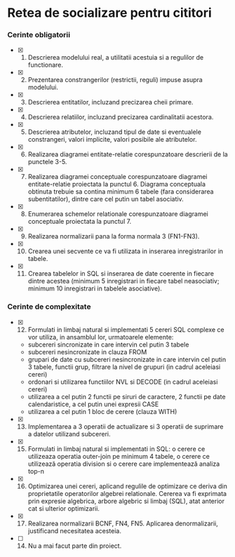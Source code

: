 # Retea de socializare pentru cititori

### Cerinte obligatorii

- [x] 1. Descrierea modelului real, a utilitatii acestuia si a regulilor de functionare.
- [x] 2. Prezentarea constrangerilor (restrictii, reguli) impuse asupra modelului.
- [x] 3. Descrierea entitatilor, incluzand precizarea cheii primare.
- [x] 4. Descrierea relatiilor, incluzand precizarea cardinalitatii acestora.
- [x] 5. Descrierea atributelor, incluzand tipul de date si eventualele constrangeri, valori implicite, valori posibile ale atributelor.
- [x] 6. Realizarea diagramei entitate-relatie corespunzatoare descrierii de la punctele 3-5.
- [x] 7. Realizarea diagramei conceptuale corespunzatoare diagramei entitate-relatie proiectata la punctul 6. Diagrama conceptuala obtinuta trebuie sa contina minimum 6 tabele (fara considerarea subentitatilor), dintre care cel putin un tabel asociativ.
- [x] 8. Enumerarea schemelor relationale corespunzatoare diagramei conceptuale proiectata la punctul 7.
- [x] 9. Realizarea normalizarii pana la forma normala 3 (FN1-FN3).
- [x] 10. Crearea unei secvente ce va fi utilizata in inserarea inregistrarilor in tabele.
- [x] 11. Crearea tabelelor in SQL si inserarea de date coerente in fiecare dintre acestea (minimum 5 inregistrari in fiecare tabel neasociativ; minimum 10 inregistrari in tabelele asociative).

### Cerinte de complexitate

- [x] 12. Formulati in limbaj natural si implementati 5 cereri SQL complexe ce vor utiliza, in ansamblul lor, urmatoarele elemente:
    - subcereri sincronizate in care intervin cel putin 3 tabele
    - subcereri nesincronizate in clauza FROM
    - grupari de date cu subcereri nesincronizate in care intervin cel putin 3 tabele, functii grup, filtrare la nivel de grupuri (in cadrul aceleiasi cereri)
    - ordonari si utilizarea functiilor NVL si DECODE (in cadrul aceleiasi cereri)
    - utilizarea a cel putin 2 functii pe siruri de caractere, 2 functii pe date calendaristice, a cel putin unei expresii CASE
    - utilizarea a cel putin 1 bloc de cerere (clauza WITH)
- [x] 13. Implementarea a 3 operatii de actualizare si 3 operatii de suprimare a datelor utilizand subcereri.
- [x] 15. Formulati in limbaj natural si implementati in SQL: o cerere ce utilizeaza operatia outer-join pe minimum 4 tabele, o cerere ce utilizează operatia division si o cerere care implementează analiza top-n
- [x] 16. Optimizarea unei cereri, aplicand regulile de optimizare ce deriva din proprietatile operatorilor algebrei relationale. Cererea va fi exprimata prin expresie algebrica, arbore algebric si limbaj (SQL), atat anterior cat si ulterior optimizarii.
- [x] 17. Realizarea normalizarii BCNF, FN4, FN5. Aplicarea denormalizarii, justificand necesitatea acesteia.

- [ ] 14. Nu a mai facut parte din proiect.
